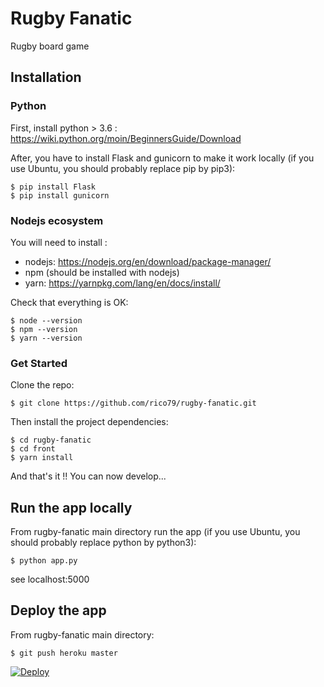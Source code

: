 # Rugby Fanatic

Rugby board game

## Installation

### Python

First, install python > 3.6 : https://wiki.python.org/moin/BeginnersGuide/Download

After, you have to install Flask and gunicorn to make it work locally (if you use Ubuntu, you should probably replace pip by pip3):

```
$ pip install Flask
$ pip install gunicorn
```

### Nodejs ecosystem

You will need to install :
- nodejs: https://nodejs.org/en/download/package-manager/
- npm (should be installed with nodejs)
- yarn: https://yarnpkg.com/lang/en/docs/install/

Check that everything is OK:

```
$ node --version
$ npm --version
$ yarn --version
```

### Get Started

Clone the repo:

```
$ git clone https://github.com/rico79/rugby-fanatic.git
```

Then install the project dependencies:

```
$ cd rugby-fanatic
$ cd front
$ yarn install
```

And that's it !! You can now develop...

## Run the app locally

From rugby-fanatic main directory run the app (if you use Ubuntu, you should probably replace python by python3):

```
$ python app.py
```

see localhost:5000

## Deploy the app

From rugby-fanatic main directory:

```
$ git push heroku master
```

[![Deploy](https://www.herokucdn.com/deploy/button.png)](https://heroku.com/deploy)